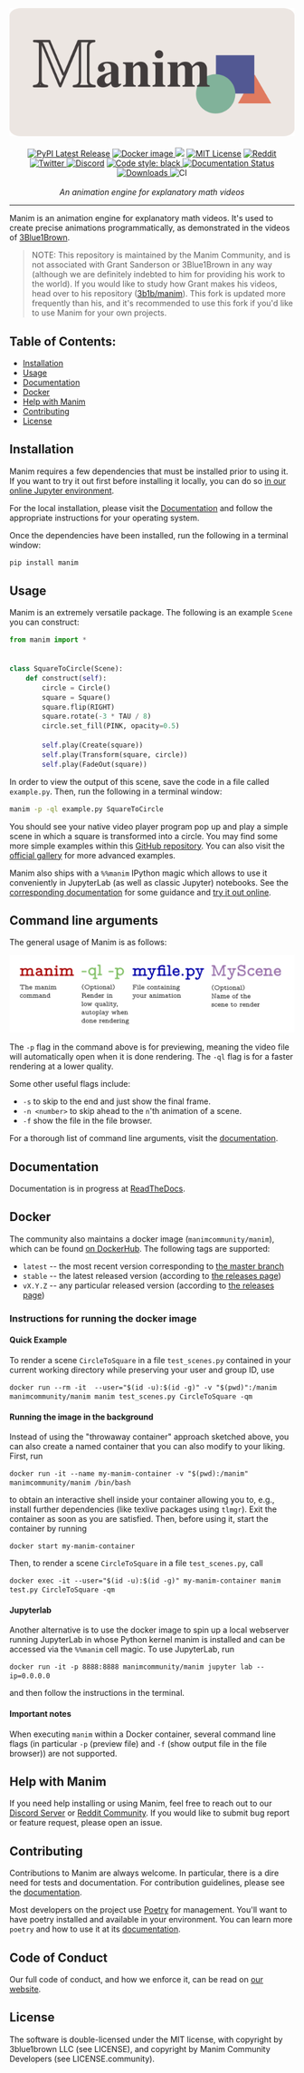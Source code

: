 <p align="center">
    <a href="https://www.manim.community/"><img src="https://raw.githubusercontent.com/ManimCommunity/manim/master/logo/cropped.png"></a>
    <br />
    <br />
    <a href="https://pypi.org/project/manim/"><img src="https://img.shields.io/pypi/v/manim.svg?style=flat&logo=pypi" alt="PyPI Latest Release"></a>
    <a href="https://hub.docker.com/r/manimcommunity/manim"><img src="https://img.shields.io/docker/v/manimcommunity/manim?color=%23099cec&label=docker%20image&logo=docker" alt="Docker image"> </a>
    <a href="https://mybinder.org/v2/gist/behackl/725d956ec80969226b7bf9b4aef40b78/HEAD?filepath=basic%20example%20scenes.ipynb"><img src="https://mybinder.org/badge_logo.svg"></a>
    <a href="http://choosealicense.com/licenses/mit/"><img src="https://img.shields.io/badge/license-MIT-red.svg?style=flat" alt="MIT License"></a>
    <a href="https://www.reddit.com/r/manim/"><img src="https://img.shields.io/reddit/subreddit-subscribers/manim.svg?color=orange&label=reddit&logo=reddit" alt="Reddit" href=></a>
    <a href="https://twitter.com/manim_community/"><img src="https://img.shields.io/twitter/url/https/twitter.com/cloudposse.svg?style=social&label=Follow%20%40manim_community" alt="Twitter">
    <a href="https://discord.gg/mMRrZQW"><img src="https://img.shields.io/discord/581738731934056449.svg?label=discord&color=yellow&logo=discord" alt="Discord"></a>
    <a href="https://github.com/psf/black"><img src="https://img.shields.io/badge/code%20style-black-000000.svg" alt="Code style: black">
    <a href="https://docs.manim.community/"><img src="https://readthedocs.org/projects/manimce/badge/?version=latest" alt="Documentation Status"></a>
    <a href="https://pepy.tech/project/manim"><img src="https://pepy.tech/badge/manim/month?" alt="Downloads"> </a>
    <img src="https://github.com/ManimCommunity/manim/workflows/CI/badge.svg" alt="CI">
    <br />
    <br />
    <i>An animation engine for explanatory math videos</i>
</p>
<hr />


Manim is an animation engine for explanatory math videos. It's used to create precise animations programmatically, as demonstrated in the videos of [3Blue1Brown](https://www.3blue1brown.com/).

> NOTE: This repository is maintained by the Manim Community, and is not associated with Grant Sanderson or 3Blue1Brown in any way (although we are definitely indebted to him for providing his work to the world). If you would like to study how Grant makes his videos, head over to his repository ([3b1b/manim](https://github.com/3b1b/manim)). This fork is updated more frequently than his, and it's recommended to use this fork if you'd like to use Manim for your own projects.

## Table of Contents:

-  [Installation](#installation)
-  [Usage](#usage)
-  [Documentation](#documentation)
-  [Docker](#docker)
-  [Help with Manim](#help-with-manim)
-  [Contributing](#contributing)
-  [License](#license)

## Installation

Manim requires a few dependencies that must be installed prior to using it. If you
want to try it out first before installing it locally, you can do so
[in our online Jupyter environment](https://mybinder.org/v2/gist/behackl/725d956ec80969226b7bf9b4aef40b78/HEAD?filepath=basic%20example%20scenes.ipynb).

For the local installation, please visit the [Documentation](https://docs.manim.community/en/stable/installation.html)
and follow the appropriate instructions for your operating system.

Once the dependencies have been installed, run the following in a terminal window:

```bash
pip install manim
```

## Usage

Manim is an extremely versatile package. The following is an example `Scene` you can construct:

```python
from manim import *


class SquareToCircle(Scene):
    def construct(self):
        circle = Circle()
        square = Square()
        square.flip(RIGHT)
        square.rotate(-3 * TAU / 8)
        circle.set_fill(PINK, opacity=0.5)

        self.play(Create(square))
        self.play(Transform(square, circle))
        self.play(FadeOut(square))
```

In order to view the output of this scene, save the code in a file called `example.py`. Then, run the following in a terminal window:

```sh
manim -p -ql example.py SquareToCircle 
```

You should see your native video player program pop up and play a simple scene in which a square is transformed into a circle. You may find some more simple examples within this
[GitHub repository](https://github.com/ManimCommunity/manim/tree/master/example_scenes). You can also visit the [official gallery](https://docs.manim.community/en/stable/examples.html) for more advanced examples.

Manim also ships with a `%%manim` IPython magic which allows to use it conveniently in JupyterLab (as well as classic Jupyter) notebooks. See the
[corresponding documentation](https://docs.manim.community/en/stable/reference/manim.utils.ipython_magic.ManimMagic.html) for some guidance and
[try it out online](https://mybinder.org/v2/gist/behackl/725d956ec80969226b7bf9b4aef40b78/HEAD?filepath=basic%20example%20scenes.ipynb).

## Command line arguments

The general usage of Manim is as follows:

![manim-illustration](https://raw.githubusercontent.com/ManimCommunity/manim/master/docs/source/_static/command.png)

The `-p` flag in the command above is for previewing, meaning the video file will automatically open when it is done rendering. The `-ql` flag is for a faster rendering at a lower quality.

Some other useful flags include:

-  `-s` to skip to the end and just show the final frame.
-  `-n <number>` to skip ahead to the `n`'th animation of a scene.
-  `-f` show the file in the file browser.

For a thorough list of command line arguments, visit the [documentation](https://docs.manim.community/en/stable/tutorials/configuration.html).

## Documentation

Documentation is in progress at [ReadTheDocs](https://docs.manim.community/).

## Docker

The community also maintains a docker image (`manimcommunity/manim`), which can be found [on DockerHub](https://hub.docker.com/r/manimcommunity/manim). The following tags are supported:

- `latest` -- the most recent version corresponding to [the master branch](https://github.com/ManimCommunity/manim)
- `stable` -- the latest released version (according to [the releases page](https://github.com/ManimCommunity/manim/releases))
- `vX.Y.Z` -- any particular released version (according to [the releases page](https://github.com/ManimCommunity/manim/releases))

### Instructions for running the docker image

#### Quick Example
To render a scene `CircleToSquare` in a file `test_scenes.py` contained in your current working directory while preserving your user and group ID, use
```
docker run --rm -it  --user="$(id -u):$(id -g)" -v "$(pwd)":/manim manimcommunity/manim manim test_scenes.py CircleToSquare -qm
```

#### Running the image in the background
Instead of using the "throwaway container" approach sketched above, you can also create a named container that you can also modify to your liking. First, run
```
docker run -it --name my-manim-container -v "$(pwd):/manim" manimcommunity/manim /bin/bash
```
to obtain an interactive shell inside your container allowing you to, e.g., install further dependencies (like texlive packages using `tlmgr`). Exit the container as soon as you are satisfied. Then, before using it, start the container by running
```
docker start my-manim-container
```
Then, to render a scene `CircleToSquare` in a file `test_scenes.py`, call
```
docker exec -it --user="$(id -u):$(id -g)" my-manim-container manim test.py CircleToSquare -qm
```

#### Jupyterlab
Another alternative is to use the docker image to spin up a local webserver running
JupyterLab in whose Python kernel manim is installed and can be accessed via the `%%manim` cell magic.
To use JupyterLab, run
```
docker run -it -p 8888:8888 manimcommunity/manim jupyter lab --ip=0.0.0.0
```
and then follow the instructions in the terminal.

#### Important notes

When executing `manim` within a Docker container, several command line flags (in particular `-p` (preview file) and `-f` (show output file in the file browser)) are not supported.

## Help with Manim

If you need help installing or using Manim, feel free to reach out to our [Discord
Server](https://discord.gg/mMRrZQW) or [Reddit Community](https://www.reddit.com/r/manim). If you would like to submit bug report or feature request, please open an issue.

## Contributing

Contributions to Manim are always welcome. In particular, there is a dire need for tests and documentation. For contribution guidelines, please see the [documentation](https://docs.manim.community/en/stable/contributing.html).

Most developers on the project use [Poetry](https://python-poetry.org/docs/) for management. You'll want to have poetry installed and available in your environment. You can learn more `poetry` and how to use it at its [documentation](https://docs.manim.community/en/stable/installation/for_dev.html).

## Code of Conduct

Our full code of conduct, and how we enforce it, can be read on [our website](https://docs.manim.community/en/stable/conduct.html).

## License

The software is double-licensed under the MIT license, with copyright by 3blue1brown LLC (see LICENSE), and copyright by Manim Community Developers (see LICENSE.community).
